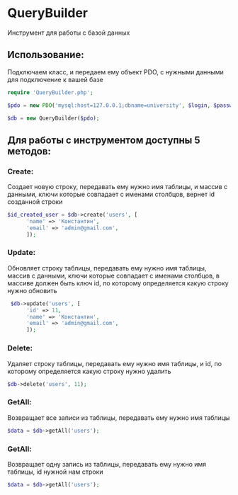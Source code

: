 # QueryBuilder
Инструмент для работы с базой данных
## Использование: 
Подключаем класс, и передаем ему объект PDO, с нужными данными для подключение к вашей базе
```php
require 'QueryBuilder.php';

$pdo = new PDO('mysql:host=127.0.0.1;dbname=university', $login, $password);

$db = new QueryBuilder($pdo);
```
## Для работы с инструментом доступны 5 методов:
### Create:
Создает новую строку, передавать ему нужно имя таблицы, и массив с данными, 
ключи которые совпадает с именами столбцов, вернет id созданной строки
```php
$id_created_user = $db->create('users', [    
      'name' => 'Константин',
      'email' => 'admin@gmail.com',
      ]);

```

### Update:
Обновляет строку таблицы, передавать ему нужно имя таблицы, массив с данными, 
ключи которые совпадает с именами столбцов, в массиве должен быть ключ id, по которому определяется какую строку нужно обновить
```php
 $db->update('users', [    
      'id' => 11,
      'name' => 'Константин',
      'email' => 'admin@gmail.com',
      ]);

```
### Delete:
Удаляет строку таблицы, передавать ему нужно имя таблицы, и  id, по которому определяется какую строку нужно удалить
```php
$db->delete('users', 11);

```

### GetAll:
Возвращает все записи из таблицы, передавать ему нужно имя таблицы
```php
$data = $db->getAll('users');

```
### GetAll:
Возвращает одну запись из таблицы, передавать ему нужно имя таблицы, id нужной нам строки
```php
$data = $db->getAll('users');
```
